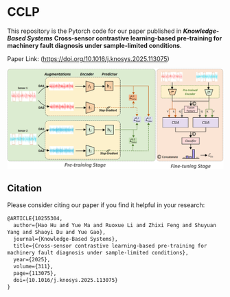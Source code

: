 # CCLP
This repository is the Pytorch code for our paper published in **_Knowledge-Based Systems_** **Cross-sensor contrastive learning-based pre-training for machinery fault diagnosis under sample-limited conditions**.

Paper Link: (https://doi.org/10.1016/j.knosys.2025.113075)

![image](https://github.com/haoohu/CCLP/blob/main/Flowchart.jpg)

## Citation

Please consider citing our paper if you find it helpful in your research:

```
@ARTICLE{10255304,
  author={Hao Hu and Yue Ma and Ruoxue Li and Zhixi Feng and Shuyuan Yang and Shaoyi Du and Yue Gao},
  journal={Knowledge-Based Systems}, 
  title={Cross-sensor contrastive learning-based pre-training for machinery fault diagnosis under sample-limited conditions}, 
  year={2025},
  volume={311},
  page={113075},
  doi={10.1016/j.knosys.2025.113075}
}
```
